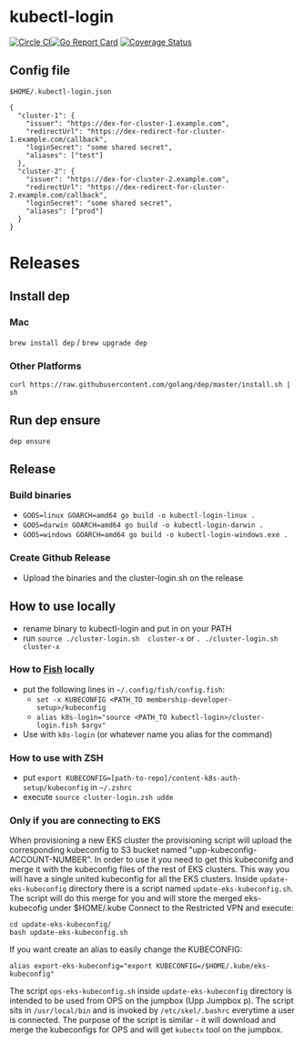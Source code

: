 # kubectl-login

[![Circle CI](https://circleci.com/gh/Financial-Times/kubectl-login/tree/master.png?style=shield)](https://circleci.com/gh/Financial-Times/kubectl-login/tree/master)[![Go Report Card](https://goreportcard.com/badge/github.com/Financial-Times/kubectl-login)](https://goreportcard.com/report/github.com/Financial-Times/kubectl-login) [![Coverage Status](https://coveralls.io/repos/github/Financial-Times/kubectl-login/badge.svg)](https://coveralls.io/github/Financial-Times/kubectl-login)

## Config file

`$HOME/.kubectl-login.json`

```
{
  "cluster-1": {
    "issuer": "https://dex-for-cluster-1.example.com",
    "redirectUrl": "https://dex-redirect-for-cluster-1.example.com/callback",
    "loginSecret": "some shared secret",
    "aliases": ["test"]
  },
  "cluster-2": {
    "issuer": "https://dex-for-cluster-2.example.com",
    "redirectUrl": "https://dex-redirect-for-cluster-2.example.com/callback",
    "loginSecret": "some shared secret",
    "aliases": ["prod"]
  }
}
```

# Releases

## Install dep

### Mac
`brew install dep` / `brew upgrade dep`

### Other Platforms
`curl https://raw.githubusercontent.com/golang/dep/master/install.sh | sh`

## Run dep ensure
`dep ensure`

## Release
### Build binaries
* `GOOS=linux GOARCH=amd64 go build -o kubectl-login-linux .`
* `GOOS=darwin GOARCH=amd64 go build -o kubectl-login-darwin .`
* `GOOS=windows GOARCH=amd64 go build -o kubectl-login-windows.exe .`
### Create Github Release
* Upload the binaries and the cluster-login.sh on the release

## How to use locally
* rename binary to kubectl-login and put in on your PATH
* run `source ./cluster-login.sh  cluster-x` or `. ./cluster-login.sh  cluster-x`

### How to [Fish](https://fishshell.com/) locally
* put the following lines in `~/.config/fish/config.fish`:
    * `set -x KUBECONFIG <PATH_TO membership-developer-setup>/kubeconfig`
    * `alias k8s-login="source <PATH_TO kubectl-login>/cluster-login.fish $argv"`
* Use with `k8s-login` (or whatever name you alias for the command)

### How to use with ZSH
* put `export KUBECONFIG=[path-to-repo]/content-k8s-auth-setup/kubeconfig`  in `~/.zshrc`
* execute `source cluster-login.zsh udde`

### Only if you are connecting to EKS

When provisioning a new EKS cluster the provisioning script will upload the corresponding kubeconfig
to S3 bucket named "upp-kubeconfig-ACCOUNT-NUMBER". In order to use it you need to get this kubeconifg and merge it
with the kubeconfig files of the rest of EKS clusters. This way you will have a single united
kubeconfig for all the EKS clusters. Inside `update-eks-kubeconfig` directory there is a script
named `update-eks-kubeconfig.sh`. The script will do this merge for you and will store the merged
eks-kubecofig under $HOME/.kube
Connect to the Restricted VPN and execute:

```shell
cd update-eks-kubeconfig/
bash update-eks-kubeconfig.sh
```

If you want create an alias to easily change the KUBECONFIG:

```shell
alias export-eks-kubeconfig="export KUBECONFIG=/$HOME/.kube/eks-kubeconfig"
```

The script `ops-eks-kubeconfig.sh` inside `update-eks-kubeconfig` directory is intended to be used
from OPS on the jumpbox (Upp Jumpbox p). The script sits in `/usr/local/bin` and is invoked by
`/etc/skel/.bashrc` everytime a user is connected. The purpose of the script is similar - it will download and
merge the kubeconfigs for OPS and will get `kubectx` tool on the jumpbox.
